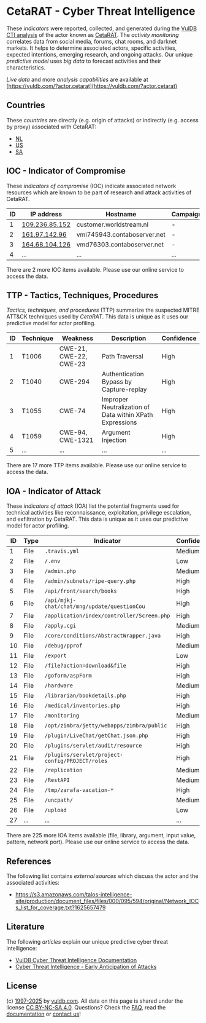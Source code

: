 # CetaRAT - Cyber Threat Intelligence

These _indicators_ were reported, collected, and generated during the [VulDB CTI analysis](https://vuldb.com/?kb.cti) of the actor known as [CetaRAT](https://vuldb.com/?actor.cetarat). The _activity monitoring_ correlates data from social media, forums, chat rooms, and darknet markets. It helps to determine associated actors, specific activities, expected intentions, emerging research, and ongoing attacks. Our unique _predictive model_ uses _big data_ to forecast activities and their characteristics.

_Live data_ and more _analysis capabilities_ are available at [https://vuldb.com/?actor.cetarat](https://vuldb.com/?actor.cetarat)

## Countries

These _countries_ are directly (e.g. origin of attacks) or indirectly (e.g. access by proxy) associated with CetaRAT:

* [NL](https://vuldb.com/?country.nl)
* [US](https://vuldb.com/?country.us)
* [SA](https://vuldb.com/?country.sa)

## IOC - Indicator of Compromise

These _indicators of compromise_ (IOC) indicate associated network resources which are known to be part of research and attack activities of CetaRAT.

ID | IP address | Hostname | Campaign | Confidence
-- | ---------- | -------- | -------- | ----------
1 | [109.236.85.152](https://vuldb.com/?ip.109.236.85.152) | customer.worldstream.nl | - | High
2 | [161.97.142.96](https://vuldb.com/?ip.161.97.142.96) | vmi745943.contaboserver.net | - | High
3 | [164.68.104.126](https://vuldb.com/?ip.164.68.104.126) | vmd76303.contaboserver.net | - | High
4 | ... | ... | ... | ...

There are 2 more IOC items available. Please use our online service to access the data.

## TTP - Tactics, Techniques, Procedures

_Tactics, techniques, and procedures_ (TTP) summarize the suspected MITRE ATT&CK techniques used by _CetaRAT_. This data is unique as it uses our predictive model for actor profiling.

ID | Technique | Weakness | Description | Confidence
-- | --------- | -------- | ----------- | ----------
1 | T1006 | CWE-21, CWE-22, CWE-23 | Path Traversal | High
2 | T1040 | CWE-294 | Authentication Bypass by Capture-replay | High
3 | T1055 | CWE-74 | Improper Neutralization of Data within XPath Expressions | High
4 | T1059 | CWE-94, CWE-1321 | Argument Injection | High
5 | ... | ... | ... | ...

There are 17 more TTP items available. Please use our online service to access the data.

## IOA - Indicator of Attack

These _indicators of attack_ (IOA) list the potential fragments used for technical activities like reconnaissance, exploitation, privilege escalation, and exfiltration by CetaRAT. This data is unique as it uses our predictive model for actor profiling.

ID | Type | Indicator | Confidence
-- | ---- | --------- | ----------
1 | File | `.travis.yml` | Medium
2 | File | `/.env` | Low
3 | File | `/admin.php` | Medium
4 | File | `/admin/subnets/ripe-query.php` | High
5 | File | `/api/front/search/books` | High
6 | File | `/api/mjkj-chat/chat/mng/update/questionCou` | High
7 | File | `/application/index/controller/Screen.php` | High
8 | File | `/apply.cgi` | Medium
9 | File | `/core/conditions/AbstractWrapper.java` | High
10 | File | `/debug/pprof` | Medium
11 | File | `/export` | Low
12 | File | `/file?action=download&file` | High
13 | File | `/goform/aspForm` | High
14 | File | `/hardware` | Medium
15 | File | `/librarian/bookdetails.php` | High
16 | File | `/medical/inventories.php` | High
17 | File | `/monitoring` | Medium
18 | File | `/opt/zimbra/jetty/webapps/zimbra/public` | High
19 | File | `/plugin/LiveChat/getChat.json.php` | High
20 | File | `/plugins/servlet/audit/resource` | High
21 | File | `/plugins/servlet/project-config/PROJECT/roles` | High
22 | File | `/replication` | Medium
23 | File | `/RestAPI` | Medium
24 | File | `/tmp/zarafa-vacation-*` | High
25 | File | `/uncpath/` | Medium
26 | File | `/upload` | Low
27 | ... | ... | ...

There are 225 more IOA items available (file, library, argument, input value, pattern, network port). Please use our online service to access the data.

## References

The following list contains _external sources_ which discuss the actor and the associated activities:

* https://s3.amazonaws.com/talos-intelligence-site/production/document_files/files/000/095/594/original/Network_IOCs_list_for_coverage.txt?1625657479

## Literature

The following _articles_ explain our unique predictive cyber threat intelligence:

* [VulDB Cyber Threat Intelligence Documentation](https://vuldb.com/?kb.cti)
* [Cyber Threat Intelligence - Early Anticipation of Attacks](https://www.scip.ch/en/?labs.20201022)

## License

(c) [1997-2025](https://vuldb.com/?kb.changelog) by [vuldb.com](https://vuldb.com/?kb.about). All data on this page is shared under the license [CC BY-NC-SA 4.0](https://creativecommons.org/licenses/by-nc-sa/4.0/). Questions? Check the [FAQ](https://vuldb.com/?kb.faq), read the [documentation](https://vuldb.com/?kb) or [contact us](https://vuldb.com/?contact)!
